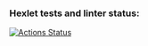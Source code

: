 ### Hexlet tests and linter status:
[![Actions Status](https://github.com/Hamsterina/frontend-project-44/workflows/hexlet-check/badge.svg)](https://github.com/Hamsterina/frontend-project-44/actions)